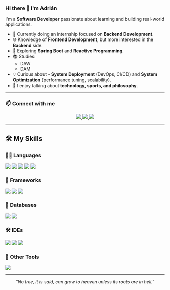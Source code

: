 ### Hi there 👋 I'm Adrián

I'm a **Software Developer** passionate about learning and building real-world applications.

- 🔧 Currently doing an internship focused on **Backend Development**.
- 🌐 Knowledge of **Frontend Development**, but more interested in the **Backend** side.
- 🚀 Exploring **Spring Boot** and **Reactive Programming**.
- 📚 Studies:
  - DAW
  - DAM
- 💡 Curious about  - **System Deployment** (DevOps, CI/CD) and **System Optimization** (performance tuning, scalability).
- 💬 I enjoy talking about **technology, sports, and philosophy**.

---

### 📫 Connect with me

<p align="center">
  <a href="https://www.linkedin.com/in/adri%C3%A1n-pe%C3%B1a-carnero-21814b254/" target="_blank">
    <img src="https://img.shields.io/badge/LinkedIn-0077B5?style=for-the-badge&logo=linkedin&logoColor=white" />
  </a>
  <a href="mailto:adrianpcarnero@gmail.com" target="_blank">
    <img src="https://img.shields.io/badge/Gmail-D14836?style=for-the-badge&logo=gmail&logoColor=white" />
  </a>
  <a href="https://www.instagram.com/adriaanpc/" target="_blank">
    <img src="https://img.shields.io/badge/Instagram-E4405F?style=for-the-badge&logo=instagram&logoColor=white" />
  </a>
</p>

---

## 🛠 My Skills

### 👨‍💻 Languages
<p>
  <img src="https://img.shields.io/badge/HTML5-E34F26?style=for-the-badge&logo=html5&logoColor=white" />
  <img src="https://img.shields.io/badge/CSS3-1572B6?style=for-the-badge&logo=css3&logoColor=white" />
  <img src="https://img.shields.io/badge/JavaScript-F7DF1E?style=for-the-badge&logo=javascript&logoColor=black" />
  <img src="https://img.shields.io/badge/Java-ED8B00?style=for-the-badge&logo=java&logoColor=white" />
  <img src="https://img.shields.io/badge/PHP-777BB4?style=for-the-badge&logo=php&logoColor=white" />
</p>

### 🚀 Frameworks
<p>
  <img src="https://img.shields.io/badge/Bootstrap-563D7C?style=for-the-badge&logo=bootstrap&logoColor=white" />
  <img src="https://img.shields.io/badge/Laravel-FF2D20?style=for-the-badge&logo=laravel&logoColor=white" />
  <img src="https://img.shields.io/badge/Spring-6DB33F?style=for-the-badge&logo=spring&logoColor=white" />
</p>

### 🧩 Databases
<p>
  <img src="https://img.shields.io/badge/MySQL-00000F?style=for-the-badge&logo=mysql&logoColor=white" />
  <img src="https://img.shields.io/badge/PostgreSQL-316192?style=for-the-badge&logo=postgresql&logoColor=white" />
</p>

### 🛠 IDEs
<p>
  <img src="https://img.shields.io/badge/VS_Code-0078D4?style=for-the-badge&logo=visual-studio-code&logoColor=white" />
  <img src="https://img.shields.io/badge/IntelliJ_IDEA-000000?style=for-the-badge&logo=intellij-idea&logoColor=white" />
  <img src="https://img.shields.io/badge/NetBeans-1B6AC6?style=for-the-badge&logo=apache-netbeans-ide&logoColor=white" />
</p>

### 🔧 Other Tools
<p>
  <img src="https://img.shields.io/badge/Git-F05032?style=for-the-badge&logo=git&logoColor=white" />
</p>

---

<p align="center">
  <em>“No tree, it is said, can grow to heaven unless its roots are in hell.”</em>
</p>
